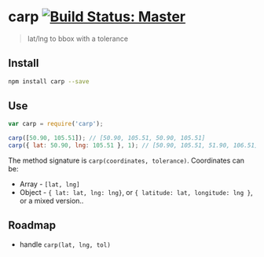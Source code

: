 carp [![Build Status: Master][travis-badge]][travis-badge-url]
====

> lat/lng to bbox with a tolerance

## Install

```bash
npm install carp --save
```

## Use

```js
var carp = require('carp');

carp([50.90, 105.51]); // [50.90, 105.51, 50.90, 105.51]
carp({ lat: 50.90, lng: 105.51 }, 1); // [50.90, 105.51, 51.90, 106.51]
```

The method signature is `carp(coordinates, tolerance)`. Coordinates can be:

* Array - `[lat, lng]`
* Object - `{ lat: lat, lng: lng}`, or `{ latitude: lat, longitude: lng }`, or a mixed version..

## Roadmap

* handle `carp(lat, lng, tol)`

[travis-badge-url]: https://travis-ci.org/knownasilya/carp
[travis-badge]: https://travis-ci.org/knownasilya/carp.svg?branch=master
